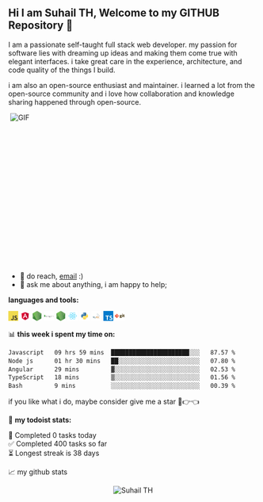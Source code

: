 ## Hi I am Suhail TH, Welcome to my GITHUB Repository 👋
I am a passionate self-taught full stack web developer. my passion for software lies with dreaming up ideas and making them come true with elegant interfaces. i take great care in the experience, architecture, and code quality of the things I build.

i am also an open-source enthusiast and maintainer. i learned a lot from the open-source community and i love how collaboration and knowledge sharing happened through open-source.


  <img align="right" alt="GIF" src="https://github.com/abhisheknaiidu/abhisheknaiidu/blob/master/code.gif?raw=true" width="500" height="320" />
  
- 💼 do reach, [email](mailto:suhailth17756@gmail.com) :)
- 💬 ask me about anything, i am happy to help;

**languages and tools:**  

<code><img height="20" src="https://raw.githubusercontent.com/github/explore/80688e429a7d4ef2fca1e82350fe8e3517d3494d/topics/javascript/javascript.png"></code>
<code><img height="20" src="https://raw.githubusercontent.com/github/explore/80688e429a7d4ef2fca1e82350fe8e3517d3494d/topics/angular/angular.png"></code>
<code><img height="20" src="https://raw.githubusercontent.com/github/explore/80688e429a7d4ef2fca1e82350fe8e3517d3494d/topics/nodejs/nodejs.png"></code>
<code><img height="20" src="https://raw.githubusercontent.com/github/explore/5c058a388828bb5fde0bcafd4bc867b5bb3f26f3/topics/mongodb/mongodb.png"></code>
<code><img height="20" src="https://raw.githubusercontent.com/github/explore/80688e429a7d4ef2fca1e82350fe8e3517d3494d/topics/nodejs/nodejs.png"></code>
<code><img height="20" src="https://raw.githubusercontent.com/github/explore/80688e429a7d4ef2fca1e82350fe8e3517d3494d/topics/react/react.png"></code>
<code><img height="20" src="https://raw.githubusercontent.com/github/explore/80688e429a7d4ef2fca1e82350fe8e3517d3494d/topics/python/python.png"></code>
<code><img height="20" src="https://raw.githubusercontent.com/github/explore/80688e429a7d4ef2fca1e82350fe8e3517d3494d/topics/mysql/mysql.png"></code>
<code><img height="20" src="https://raw.githubusercontent.com/github/explore/80688e429a7d4ef2fca1e82350fe8e3517d3494d/topics/typescript/typescript.png"></code>
<code><img height="20" src="https://raw.githubusercontent.com/github/explore/80688e429a7d4ef2fca1e82350fe8e3517d3494d/topics/git/git.png"></code>

📊 **this week i spent my time on:**
<!--START_SECTION:waka-->

```txt
Javascript   09 hrs 59 mins  ██████████████████████░░░   87.57 %
Node js      01 hr 30 mins   ██░░░░░░░░░░░░░░░░░░░░░░░   07.80 %
Angular      29 mins         ▓░░░░░░░░░░░░░░░░░░░░░░░░   02.53 %
TypeScript   18 mins         ▒░░░░░░░░░░░░░░░░░░░░░░░░   01.56 %
Bash         9 mins          ░░░░░░░░░░░░░░░░░░░░░░░░░   00.39 %
```

<!--END_SECTION:waka-->

if you like what i do, maybe consider give me a star 🥺👉👈

🚧 **my todoist stats:**
<!-- TODO-IST:START -->         
🌸  Completed 0 tasks today           
✅  Completed 400 tasks so far           
⏳  Longest streak is 38 days
<!-- TODO-IST:END -->


📈 my github stats

<p align="center"> <img src="https://github-readme-stats.vercel.app/api?username=SUHAIL-TH&theme=dark&hide_border=false&include_all_commits=true&count_private=false)https://github-readme-stats.vercel.app/api?username=SUHAIL-TH&theme=dark&hide_border=false&include_all_commits=true&count_private=false" alt="Suhail TH" />

